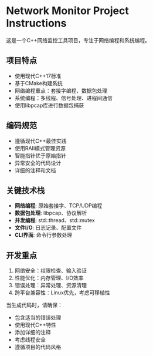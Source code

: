 <!-- Use this file to provide workspace-specific custom instructions to Copilot. For more details, visit https://code.visualstudio.com/docs/copilot/copilot-customization#_use-a-githubcopilotinstructionsmd-file -->

# Network Monitor Project Instructions

这是一个C++网络监控工具项目，专注于网络编程和系统编程。

## 项目特点

- 使用现代C++17标准
- 基于CMake构建系统
- 网络编程重点：套接字编程、数据包处理
- 系统编程：多线程、信号处理、进程间通信
- 使用libpcap库进行数据包捕获

## 编码规范

- 遵循现代C++最佳实践
- 使用RAII模式管理资源
- 智能指针优于原始指针
- 异常安全的代码设计
- 详细的注释和文档

## 关键技术栈

- **网络编程**: 原始套接字、TCP/UDP编程
- **数据包处理**: libpcap、协议解析
- **并发编程**: std::thread、std::mutex
- **文件I/O**: 日志记录、配置文件
- **CLI界面**: 命令行参数处理

## 开发重点

1. 网络安全：权限检查、输入验证
2. 性能优化：内存管理、I/O效率
3. 错误处理：异常处理、资源清理
4. 跨平台兼容性：Linux优先，考虑可移植性

当生成代码时，请确保：
- 包含适当的错误处理
- 使用现代C++特性
- 添加详细的注释
- 考虑线程安全
- 遵循项目的代码风格
